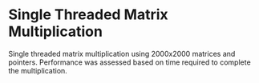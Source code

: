 # Single Threaded Matrix Multiplication 
Single threaded matrix multiplication using 2000x2000 matrices and pointers. Performance was assessed based on time required to complete the multiplication.
